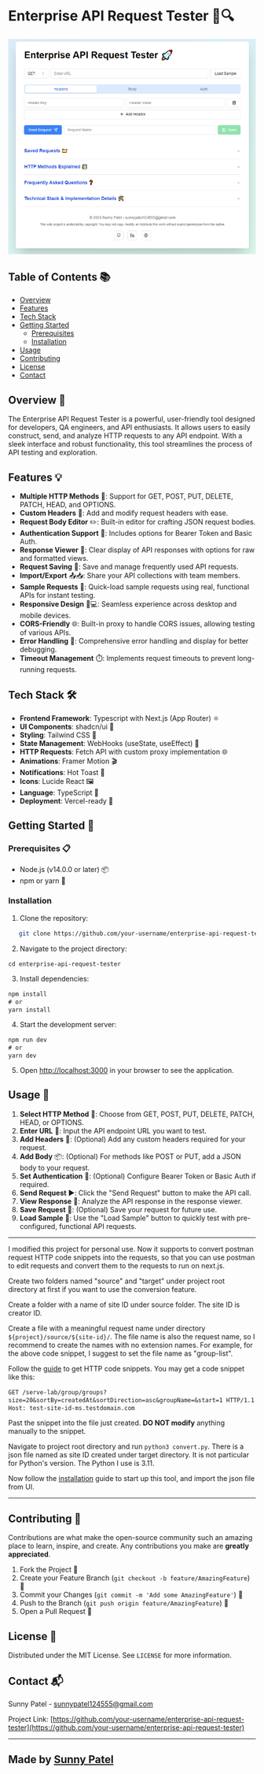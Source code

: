 # Enterprise API Request Tester 🚀🔍

![Enterprise API Request Tester](finished_ui.PNG)

## Table of Contents 📚
- [Overview](#overview)
- [Features](#features)
- [Tech Stack](#tech-stack)
- [Getting Started](#getting-started)
  - [Prerequisites](#prerequisites)
  - [Installation](#installation)
- [Usage](#usage)
- [Contributing](#contributing)
- [License](#license)
- [Contact](#contact)

## Overview 🌟

The Enterprise API Request Tester is a powerful, user-friendly tool designed for developers, QA engineers, and API enthusiasts. It allows users to easily construct, send, and analyze HTTP requests to any API endpoint. With a sleek interface and robust functionality, this tool streamlines the process of API testing and exploration.

## Features 💡

- **Multiple HTTP Methods** 🔄: Support for GET, POST, PUT, DELETE, PATCH, HEAD, and OPTIONS.
- **Custom Headers** 📝: Add and modify request headers with ease.
- **Request Body Editor** ✏️: Built-in editor for crafting JSON request bodies.
- **Authentication Support** 🔐: Includes options for Bearer Token and Basic Auth.
- **Response Viewer** 👀: Clear display of API responses with options for raw and formatted views.
- **Request Saving** 💾: Save and manage frequently used API requests.
- **Import/Export** 📤📥: Share your API collections with team members.
- **Sample Requests** 🧪: Quick-load sample requests using real, functional APIs for instant testing.
- **Responsive Design** 📱💻: Seamless experience across desktop and mobile devices.
- **CORS-Friendly** 🌐: Built-in proxy to handle CORS issues, allowing testing of various APIs.
- **Error Handling** 🐛: Comprehensive error handling and display for better debugging.
- **Timeout Management** ⏱️: Implements request timeouts to prevent long-running requests.

## Tech Stack 🛠️

- **Frontend Framework**: Typescript with Next.js (App Router) ⚛️
- **UI Components**: shadcn/ui 🎨
- **Styling**: Tailwind CSS 💅
- **State Management**: WebHooks (useState, useEffect) 🎣
- **HTTP Requests**: Fetch API with custom proxy implementation 🌐
- **Animations**: Framer Motion 🎬
- **Notifications**: Hot Toast 🍞
- **Icons**: Lucide React 🖼️
- **Language**: TypeScript 📘
- **Deployment**: Vercel-ready 🚀

## Getting Started 🏁

### Prerequisites 📋

- Node.js (v14.0.0 or later) 📦
- npm or yarn 🧶

### Installation

1. Clone the repository:

```bash
   git clone https://github.com/your-username/enterprise-api-request-tester.git
```

2. Navigate to the project directory:

```shellscript
cd enterprise-api-request-tester
```


3. Install dependencies:

```shellscript
npm install
# or
yarn install
```


4. Start the development server:

```shellscript
npm run dev
# or
yarn dev
```


5. Open [http://localhost:3000](http://localhost:3000) in your browser to see the application.


## Usage 🚀

1. **Select HTTP Method** 🔄: Choose from GET, POST, PUT, DELETE, PATCH, HEAD, or OPTIONS.
2. **Enter URL** 🔗: Input the API endpoint URL you want to test.
3. **Add Headers** 📝: (Optional) Add any custom headers required for your request.
4. **Add Body** 📦: (Optional) For methods like POST or PUT, add a JSON body to your request.
5. **Set Authentication** 🔐: (Optional) Configure Bearer Token or Basic Auth if required.
6. **Send Request** ▶️: Click the "Send Request" button to make the API call.
7. **View Response** 👀: Analyze the API response in the response viewer.
8. **Save Request** 💾: (Optional) Save your request for future use.
9. **Load Sample** 🧪: Use the "Load Sample" button to quickly test with pre-configured, functional API requests.

---
I modified this project for personal use. Now it supports to convert postman request HTTP code snippets into the requests, so that you can use postman to edit requests and convert them to the requests to run on next.js.

Create two folders named "source" and "target" under project root directory at first if you want to use the conversion feature.

Create a folder with a name of site ID under source folder. The site ID is creator ID.

Create a file with a meaningful request name under directory `${project}/source/${site-id}/`. The file name is also the request name, so I recommend to create the names with no extension names. For example, for the above code snippet, I suggest to set the file name as "group-list".

Follow the [guide](https://learning.postman.com/docs/sending-requests/create-requests/generate-code-snippets/) to get HTTP code snippets. You may get a code snippet like this:
```
GET /serve-lab/group/groups?size=20&sortBy=createdAt&sortDirection=asc&groupName=&start=1 HTTP/1.1
Host: test-site-id-ms.testdomain.com
```

Past the snippet into the file just created. **DO NOT modify** anything manually to the snippet.

Navigate to project root directory and run `python3 convert.py`. There is a json file named as site ID created under target directory. It is not particular for Python's version. The Python I use is 3.11.

Now follow the [installation](#installation) guide to start up this tool, and import the json file from UI.

---
## Contributing 🤝

Contributions are what make the open-source community such an amazing place to learn, inspire, and create. Any contributions you make are **greatly appreciated**.

1. Fork the Project 🍴
2. Create your Feature Branch (`git checkout -b feature/AmazingFeature`) 🌿
3. Commit your Changes (`git commit -m 'Add some AmazingFeature'`) 💬
4. Push to the Branch (`git push origin feature/AmazingFeature`) 🚀
5. Open a Pull Request 🎉

## License 📄

Distributed under the MIT License. See `LICENSE` for more information.

## Contact 📬

Sunny Patel - [sunnypatel124555@gmail.com](mailto:sunnypatel124555@gmail.com)

Project Link: [https://github.com/your-username/enterprise-api-request-tester](https://github.com/your-username/enterprise-api-request-tester)

---

Made by [Sunny Patel](https://www.sunnypatel.net/)
---
